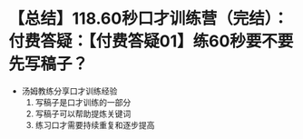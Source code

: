 # 【总结】118.60秒口才训练营（完结）：付费答疑：【付费答疑01】练60秒要不要先写稿子？

-   汤姆教练分享口才训练经验
    1.  写稿子是口才训练的一部分
    2.  写稿子可以帮助提炼关键词
    3.  练习口才需要持续重复和逐步提高